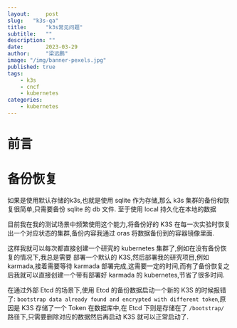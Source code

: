 ```yaml
---
layout:     post 
slug:   "k3s-qa"
title:      "k3s常见问题"
subtitle:   ""
description: ""  
date:       2023-03-29
author:     "梁远鹏"
image: "/img/banner-pexels.jpg"
published: true
tags: 
    - k3s
    - cncf
    - kubernetes
categories: 
    - kubernetes
---
```


# 前言

# 备份恢复

如果是使用默认存储的k3s,也就是使用 sqlite 作为存储,那么 k3s 集群的备份和恢复很简单,只需要备份 sqlite 的 db 文件. 至于使用 local 持久化在本地的数据

目前我在我的测试场景中频繁使用这个能力,将备份好的 K3S 在每一次实验时恢复出一个对应状态的集群,备份内容我通过 oras 将数据备份到的容器镜像里面.

这样我就可以每次都直接创建一个研究的 kubernetes 集群了,例如在没有备份恢复的情况下,我总是需要 部署一个默认的 K3S,然后部署我的研究项目,例如 karmada,接着需要等待 karmada 部署完成,这需要一定的时间,而有了备份恢复之后我就可以直接创建一个带有部署好 karmada 的 kubernetes,节省了很多时间.

在通过外部 Etcd 的场景下,使用 Etcd 的备份数据启动一个新的 K3S 的时候报错了: `bootstrap data already found and encrypted with different token`,原因是 K3S 存储了一个 Token 在数据库中,在 Etcd 下则是存储在了 `/bootstrap/` 路径下,只需要删除对应的数据然后再启动 K3S 就可以正常启动了.
